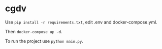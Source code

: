 # cgdv
Use ```pip install -r requirements.txt```, edit .env and docker-compose.yml.

Then ```docker-compose up -d```.

To run the project use ```python main.py```.
